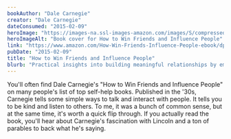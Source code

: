 ```yaml
---
bookAuthor: "Dale Carnegie"
creator: "Dale Carnegie"
dateConsumed: "2015-02-09"
heroImage: "https://images-na.ssl-images-amazon.com/images/S/compressed.photo.goodreads.com/books/1442726934i/4865.jpg"
heroImageAlt: "Book cover for How to Win Friends and Influence People"
link: "https://www.amazon.com/How-Win-Friends-Influence-People-ebook/dp/B003WEAI4E/"
pubDate: "2015-02-09"
title: "How to Win Friends and Influence People"
blurb: "Practical insights into building meaningful relationships by emphasizing the importance of understanding others' perspectives and expressing genuine interest in their concerns. It provides timeless principles for effective communication and interpersonal skills, encouraging readers to enhance their social interactions and influence positively."
---
```


You'll often find Dale Carnegie's "How to Win Friends and Influence People" on many people's list of top self-help books. Published in the '30s, Carnegie tells some simple ways to talk and interact with people. It tells you to be kind and listen to others. To me, it was a bunch of common sense, but at the same time, it's worth a quick flip through. If you actually read the book, you'll hear about Carnegie's fascination with Lincoln and a ton of parables to back what he's saying.
